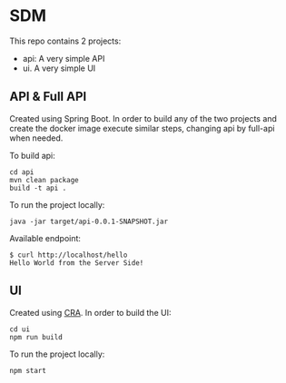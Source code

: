 # SDM

This repo contains 2 projects:
* api: A very simple API
* ui. A very simple UI

## API & Full API

Created using Spring Boot. In order to build any of the two projects and create the docker image execute similar steps, changing api by full-api when needed. 

To build api:
```
cd api
mvn clean package
build -t api .
```

To run the project locally:
```
java -jar target/api-0.0.1-SNAPSHOT.jar
```

Available endpoint:
```
$ curl http://localhost/hello
Hello World from the Server Side!
```

## UI

Created using [CRA](https://github.com/facebook/create-react-app). In order to build the UI:
```
cd ui
npm run build
```

To run the project locally:
```
npm start
```
